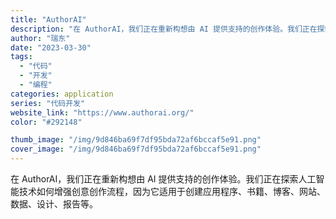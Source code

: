 ```yaml
---
title: "AuthorAI"
description: "在 AuthorAI，我们正在重新构想由 AI 提供支持的创作体验。我们正在探索人工智能技术如何增强创意创作流程，因为它"
author: "瑞东"
date: "2023-03-30"
tags:
  - "代码"
  - "开发"
  - "编程"
categories: application
series: "代码开发"
website_link: "https://www.authorai.org/"
color: "#292148"

thumb_image: "/img/9d846ba69f7df95bda72af6bccaf5e91.png"
cover_image: "/img/9d846ba69f7df95bda72af6bccaf5e91.png"
---
```


在 AuthorAI，我们正在重新构想由 AI 提供支持的创作体验。我们正在探索人工智能技术如何增强创意创作流程，因为它适用于创建应用程序、书籍、博客、网站、数据、设计、报告等。